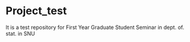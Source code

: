 # Project_test
It is a test repository for First Year Graduate Student Seminar in dept. of. stat. in SNU
